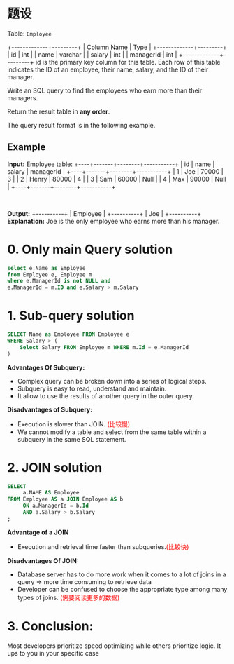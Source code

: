 # 题设

Table: `Employee`

+-------------+---------+
| Column Name | Type    |
+-------------+---------+
| id          | int     |
| name        | varchar |
| salary      | int     |
| managerId   | int     |
+-------------+---------+
id is the primary key column for this table.
Each row of this table indicates the ID of an employee, their name, salary, and the ID of their manager.

Write an SQL query to find the employees who earn more than their managers.

Return the result table in **any order**.

The query result format is in the following example.

## Example

**Input:** 
Employee table:
+----+-------+--------+-----------+
| id | name  | salary | managerId |
+----+-------+--------+-----------+
| 1  | Joe   | 70000  | 3         |
| 2  | Henry | 80000  | 4         |
| 3  | Sam   | 60000  | Null      |
| 4  | Max   | 90000  | Null      |
+----+-------+--------+-----------+

&nbsp;

**Output:** 
+----------+
| Employee |
+----------+
| Joe      |
+----------+
**Explanation:** Joe is the only employee who earns more than his manager.

# 0. Only main Query solution

```sql
select e.Name as Employee
from Employee e, Employee m
where e.ManagerId is not NULL and
e.ManagerId = m.ID and e.Salary > m.Salary
```

# 1. Sub-query solution

```sql
SELECT Name as Employee FROM Employee e
WHERE Salary > (
    Select Salary FROM Employee m WHERE m.Id = e.ManagerId
)
```

**Advantages Of Subquery:**

- Complex query can be broken down into a series of logical steps.
- Subquery is easy to read, understand and maintain.
- It allow to use the results of another query in the outer query.

**Disadvantages of Subquery:**

- Execution is slower than JOIN. <font color=red>(比较慢)</font>
- We cannot modify a table and select from the same table within a subquery in the same SQL statement.

# 2. JOIN solution

```sql
SELECT
     a.NAME AS Employee
FROM Employee AS a JOIN Employee AS b
     ON a.ManagerId = b.Id
     AND a.Salary > b.Salary
;
```

**Advantage of a JOIN**

- Execution and retrieval time faster than subqueries.<font color=red>(比较快)</font>

**Disadvantages Of JOIN:**

- Database server has to do more work when it comes to a lot of joins in a query => more time consuming to retrieve data
- Developer can be confused to choose the appropriate type among many types of joins. <font color=red>(需要阅读更多的数据)</font>

# 3. Conclusion:

Most developers prioritize speed optimizing while others prioritize logic. It ups to you in your specific case
